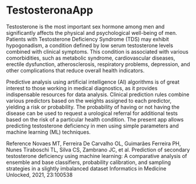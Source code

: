 # TestosteronaApp
Testosterone is the most important sex hormone among men and significantly affects the physical and psychological well-being of men. Patients with Testosterone Deficiency Syndrome (TDS) may exhibit hypogonadism, a condition defined by low serum testosterone levels combined with clinical symptoms. This condition is associated with various comorbidities, such as metabolic syndrome, cardiovascular diseases, erectile dysfunction, atherosclerosis, respiratory problems, depression, and other complications that reduce overall health indicators.

Predictive analysis using artificial intelligence (AI) algorithms is of great interest to those working in medical diagnostics, as it provides indispensable resources for data analysis. Clinical prediction rules combine various predictors based on the weights assigned to each predictor, yielding a risk or probability. The probability of having or not having the disease can be used to request a urological referral for additional tests based on the risk of a particular health condition. The present app allows predicting testosterone deficiency in men using simple parameters and machine learning (ML) techniques.

Reference
Novaes MT, Ferreira De Carvalho OL, Guimarães Ferreira PH, Nunes Tiraboschi TL, Silva CS, Zambrano JC, et al. Prediction of secondary testosterone deficiency using machine learning: A comparative analysis of ensemble and base classifiers, probability calibration, and sampling strategies in a slightly imbalanced dataset Informatics in Medicine Unlocked, 2021, 23:100538
